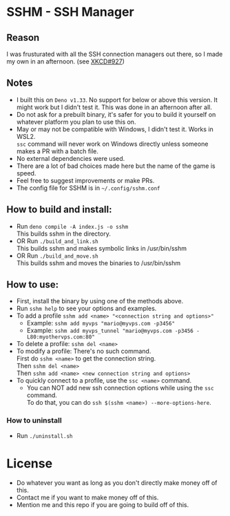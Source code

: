 # SSHM - SSH Manager

## Reason
I was frusturated with all the SSH connection managers out there, so I made my own in an afternoon. (see [XKCD#927](https://xkcd.com/927/))  

## Notes
- I built this on `Deno v1.33`. No support for below or above this version. It might work but I didn't test it. This was done in an afternoon after all.  
- Do not ask for a prebuilt binary, it's safer for you to build it yourself on whatever platform you plan to use this on.  
- May or may not be compatible with Windows, I didn't test it. Works in WSL2.  
  `ssc` command will never work on Windows directly unless someone makes a PR with a batch file.
- No external dependencies were used.
- There are a lot of bad choices made here but the name of the game is speed.
- Feel free to suggest improvements or make PRs.
- The config file for SSHM is in `~/.config/sshm.conf`

## How to build and install:
- Run `deno compile -A index.js -o sshm`  
  This builds sshm in the directory.
- OR Run `./build_and_link.sh`  
  This builds sshm and makes symbolic links in /usr/bin/sshm
- OR Run `./build_and_move.sh`  
  This builds sshm and moves the binaries to /usr/bin/sshm

## How to use:
- First, install the binary by using one of the methods above.
- Run `sshm help` to see your options and examples.
- To add a profile `sshm add <name> "<connection string and options>"`
  - Example: `sshm add myvps "mario@myvps.com -p3456"`
  - Example: `sshm add myvps_tunnel "mario@myvps.com -p3456 -L80:myothervps.com:80"`
- To delete a profile: `sshm del <name>`
- To modify a profile: There's no such command.  
  First do `sshm <name>` to get the connection string.  
  Then `sshm del <name>`  
  Then `sshm add <name> <new connection string and options>`
- To quickly connect to a profile, use the `ssc <name>` command.
  - You can NOT add new ssh connection options while using the `ssc` command.  
    To do that, you can do `ssh $(sshm <name>) --more-options-here`.

### How to uninstall
- Run `./uninstall.sh` 

# License
- Do whatever you want as long as you don't directly make money off of this.
- Contact me if you want to make money off of this.
- Mention me and this repo if you are going to build off of this.
